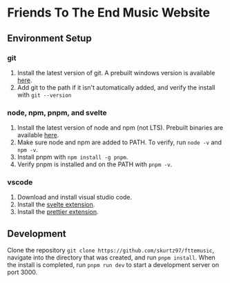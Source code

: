 # Friends To The End Music Website

## Environment Setup
### git
1. Install the latest version of git. A prebuilt windows version is available [here](https://git-scm.com/download/win).
2. Add git to the path if it isn't automatically added, and verify the install with `git --version`

### node, npm, pnpm, and svelte
1. Install the latest version of node and npm (not LTS).  Prebuilt binaries are available  [here](https://nodejs.org/en/download/current/). 
2. Make sure node and npm are added to PATH. To verify, run `node -v` and `npm -v`. 
3. Install pnpm with `npm install -g pnpm`.
4. Verify pnpm is installed and on the PATH with `pnpm -v`.

### vscode
1. Download and install visual studio code.
2. Install the [svelte extension](https://marketplace.visualstudio.com/items?itemName=svelte.svelte-vscode). 
3. Install the [prettier extension](https://marketplace.visualstudio.com/items?itemName=esbenp.prettier-vscode).

## Development
Clone the repository `git clone https://github.com/skurtz97/fttemusic`, navigate into the directory that was created, and run `pnpm install`. When the install is completed, run `pnpm run dev` to start a development server on port 3000.